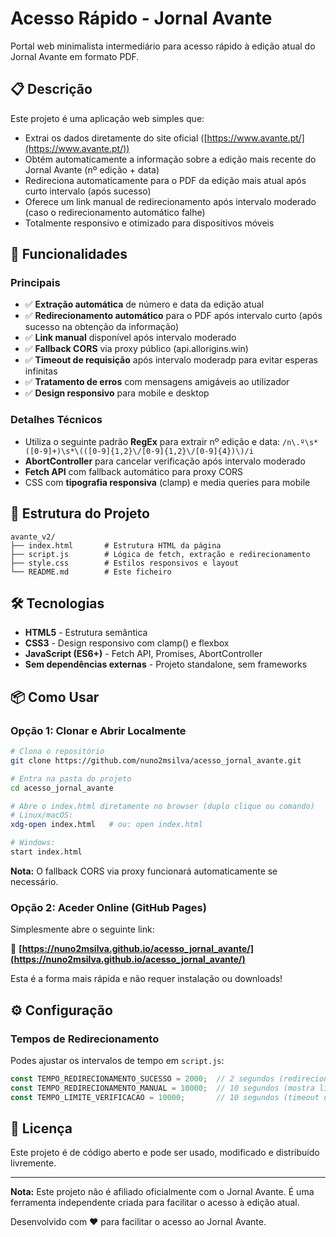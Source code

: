 # Acesso Rápido - Jornal Avante

Portal web minimalista intermediário para acesso rápido à edição atual do Jornal Avante em formato PDF.

## 📋 Descrição

Este projeto é uma aplicação web simples que:
- Extrai os dados diretamente do site oficial ([https://www.avante.pt/](https://www.avante.pt/))
- Obtém automaticamente a informação sobre a edição mais recente do Jornal Avante (nº edição + data) 
- Redireciona automaticamente para o PDF da edição mais atual após curto intervalo (após sucesso)
- Oferece um link manual de redirecionamento após intervalo moderado (caso o redirecionamento automático falhe)
- Totalmente responsivo e otimizado para dispositivos móveis

## 🚀 Funcionalidades

### Principais
- ✅ **Extração automática** de número e data da edição atual
- ✅ **Redirecionamento automático** para o PDF após intervalo curto (após sucesso na obtenção da informação)
- ✅ **Link manual** disponível após intervalo moderado
- ✅ **Fallback CORS** via proxy público (api.allorigins.win)
- ✅ **Timeout de requisição** após intervalo moderadp para evitar esperas infinitas
- ✅ **Tratamento de erros** com mensagens amigáveis ao utilizador
- ✅ **Design responsivo** para mobile e desktop

### Detalhes Técnicos
- Utiliza o seguinte padrão **RegEx** para extrair nº edição e data: `/n\.º\s*([0-9]+)\s*\(([0-9]{1,2}\/[0-9]{1,2}\/[0-9]{4})\)/i`
- **AbortController** para cancelar verificação após intervalo moderado
- **Fetch API** com fallback automático para proxy CORS
- CSS com **tipografia responsiva** (clamp) e media queries para mobile

## 📁 Estrutura do Projeto

```
avante_v2/
├── index.html       # Estrutura HTML da página
├── script.js        # Lógica de fetch, extração e redirecionamento
├── style.css        # Estilos responsivos e layout
└── README.md        # Este ficheiro
```

## 🛠️ Tecnologias

- **HTML5** - Estrutura semântica
- **CSS3** - Design responsivo com clamp() e flexbox
- **JavaScript (ES6+)** - Fetch API, Promises, AbortController
- **Sem dependências externas** - Projeto standalone, sem frameworks

## 📦 Como Usar

### Opção 1: Clonar e Abrir Localmente

```bash
# Clona o repositório
git clone https://github.com/nuno2msilva/acesso_jornal_avante.git

# Entra na pasta do projeto
cd acesso_jornal_avante

# Abre o index.html diretamente no browser (duplo clique ou comando)
# Linux/macOS:
xdg-open index.html   # ou: open index.html

# Windows:
start index.html
```

**Nota:** O fallback CORS via proxy funcionará automaticamente se necessário.

### Opção 2: Aceder Online (GitHub Pages)

Simplesmente abre o seguinte link:

🔗 **[https://nuno2msilva.github.io/acesso_jornal_avante/](https://nuno2msilva.github.io/acesso_jornal_avante/)**

Esta é a forma mais rápida e não requer instalação ou downloads!

## ⚙️ Configuração

### Tempos de Redirecionamento

Podes ajustar os intervalos de tempo em `script.js`:

```javascript
const TEMPO_REDIRECIONAMENTO_SUCESSO = 2000;  // 2 segundos (redirecionamento automático)
const TEMPO_REDIRECIONAMENTO_MANUAL = 10000;  // 10 segundos (mostra link manual)
const TEMPO_LIMITE_VERIFICACAO = 10000;       // 10 segundos (timeout de verificação)
```

## 📄 Licença

Este projeto é de código aberto e pode ser usado, modificado e distribuído livremente.

---

**Nota:** Este projeto não é afiliado oficialmente com o Jornal Avante. É uma ferramenta independente criada para facilitar o acesso à edição atual.

Desenvolvido com ❤️ para facilitar o acesso ao Jornal Avante.
